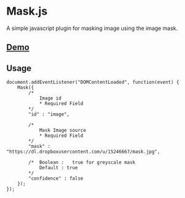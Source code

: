 # Mask.js

A simple javascript plugin for masking image using the image mask.

 ## [Demo](http://codepen.io/kshitiztiwari/full/zHvjo/)

 ## Usage
 
```
document.addEventListener("DOMContentLoaded", function(event) {
	Mask({
		/* 
			Image id 
			* Required Field
		*/
		"id" : "image",

		/* 	
			Mask Image source 
			* Required Field
		*/
		"mask" : "https://dl.dropboxusercontent.com/u/15246667/mask.jpg",

		/* 	Boolean : 	true for greyscale mask
			Default : true
		*/
		"confidence" : false
	});
});
```
